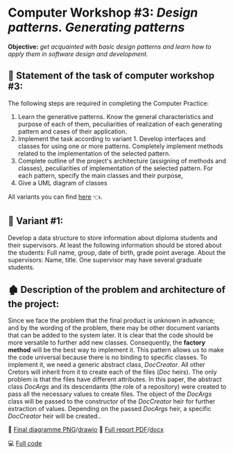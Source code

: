 # **Computer Workshop #3:** *Design patterns. Generating patterns*
**Objective:** *get acquainted with basic design patterns and learn how to apply them in software design and development.*

## :brain: Statement of the task of computer workshop #3:
The following steps are required in completing the Computer Practice:
1) Learn the generative patterns. Know the general characteristics and purpose of each of them, peculiarities of realization of each generating pattern and cases of their application.
2) Implement the task according to variant 1. Develop interfaces and classes for using one or more patterns. Completely implement methods related to the implementation of the selected pattern.
3) Complete outline of the project's architecture (assigning of methods and classes), peculiarities of implementation of the selected pattern. For each pattern, specify the main classes and their purpose,
4) Give a UML diagram of classes

All variants you can find [here](https://github.com/MilaHalko/C4_.NET/blob/Lab3/AllVariants3.pdf) :point_left:.

## :eyes: Variant #1:
Develop a data structure to store information about diploma students and their supervisors. 
At least the following information should be stored about the students: Full name, group, date of birth, grade point average. 
About the supervisors: Name, title. One supervisor may have several graduate students.

## :derelict_house: Description of the problem and architecture of the project:
Since we face the problem that the final product is unknown in advance; and by the wording of the problem, there may be other document variants that can be added to the system later. It is clear that the code should be more versatile to further add new classes.
Consequently, the **factory method** will be the best way to implement it. This pattern allows us to make the code universal because there is no binding to specific classes. To implement it, we need a generic abstract class, *DocCreator*. All other Cretors will inherit from it to create each of the files (*Doc* heirs).
The only problem is that the files have different attributes. In this paper, the abstract class *DocArgs* and its descendants (the role of a repository) were created to pass all the necessary values to create files. The object of the *DocArgs* class will be passed to the constructor of the *DocCreator* heir for further extraction of values. Depending on the passed *DocArgs* heir, a specific *DocCreator* heir will be created..

:art: [Final diagramme PNG](https://github.com/MilaHalko/C4_.NET/blob/Lab3/Diagrams/Docs.png)/[drawio](https://github.com/MilaHalko/C4_.NET/blob/Lab3/Diagrams/Docs.drawio)
:memo: [Full report PDF](https://github.com/MilaHalko/C4_.NET/blob/Lab3/Lab2.pdf)/[docx](https://github.com/MilaHalko/C4_.NET/blob/Lab3/Lab2.docx)

:computer: [Full code](https://github.com/MilaHalko/C4_.NET/tree/Lab3/Lab3/Lab3) 
